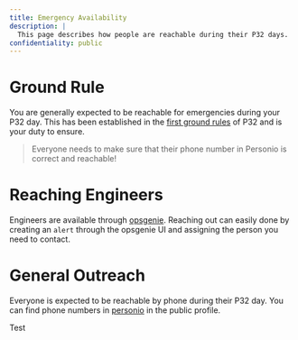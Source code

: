 ```yaml
---
title: Emergency Availability
description: |
  This page describes how people are reachable during their P32 days.
confidentiality: public
---
```

# Ground Rule

You are generally expected to be reachable for emergencies during your P32 day. This has been established in the [first ground rules](https://docs.google.com/document/d/1Ws05-gb5SESuwaAKI9gQipGmPjUoVxs_KZqEREjZcVk) of P32 and is your duty to ensure.

> Everyone needs to make sure that their phone number in Personio is correct and reachable!

# Reaching Engineers

Engineers are available through [opsgenie](https://giantswarm.app.opsgenie.com/alert/list). Reaching out can easily done by creating an `alert` through the opsgenie UI and assigning the person you need to contact.

# General Outreach

Everyone is expected to be reachable by phone during their P32 day. You can find phone numbers in [personio](https://giant-swarm.personio.de/staff) in the public profile.





Test
